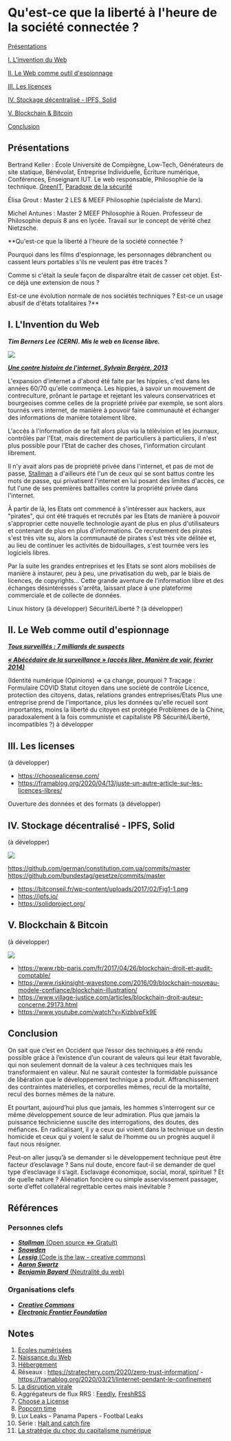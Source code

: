 # Qu'est-ce que la liberté à l'heure de la société connectée ? 

[Présentations](#Pr%C3%A9sentations)

[I. L'invention du Web](#I-L%E2%80%99Invention-du-Web)

[II. Le Web comme outil d'espionnage](#II-Le-Web-comme-outil-d%E2%80%99espionnage)

[III. Les licences](#III-Les-licenses)

[IV. Stockage décentralisé - IPFS, Solid](#IV-Stockage-d%C3%A9centralis%C3%A9---IPFS-Solid)

[V. Blockchain & Bitcoin](#V-Blockchain-amp-Bitcoin)

[Conclusion](#Conclusion)

## Présentations

Bertrand Keller
: École Université de Compiègne, Low-Tech, Générateurs de site statique, Bénévolat, Entreprise Individuelle, Écriture numérique, Conférences, Enseignant IUT. Le web responsable, Philosophie de la technique. [GreenIT](https://www.greenit.fr/etude-empreinte-environnementale-du-numerique-mondial/), [Paradoxe de la sécurité](https://via.hypothes.is/https://bertrandkeller.info/2020/04/21/paradoxe-de-la-sécurité/)

Élisa Grout
: Master 2 LES & MEEF Philosophie (spécialiste de Marx). 

Michel Antunes
: Master 2 MEEF Philosophie à Rouen. Professeur de Philosophie depuis 8 ans en lycée. Travail sur le concept de vérité chez Nietzsche.

**Qu'est-ce que la liberté à l'heure de la société connectée ? 

Pourquoi dans les films d'espionnage, les personnages débranchent ou cassent leurs portables s'ils ne veulent pas être tracés ?

Comme si c'était la seule façon de disparaître était de casser cet objet. Est-ce déjà une extension de nous ?

Est-ce une évolution normale de nos sociétés techniques ? Est-ce un usage abusif de d'états totalitaires ?**

## I. L'Invention du Web

***Tim Berners Lee (CERN). Mis le web en license libre.***

[![](https://i.imgur.com/e2tUW1O.jpg)](https://home.cern/fr/science/computing/birth-web)

***[Une contre histoire de l'internet, Sylvain Bergère, 2013](https://www.youtube.com/watch?v=MUTABXD8f24)***

L'expansion d'internet a d'abord été faite par les hippies, c'est dans les années 60/70 qu'elle commença. Les hippies, à savoir un mouvement de contreculture, prônant le partage et rejetant les valeurs conservatrices et bourgeoises comme celles de la propriété privée par exemple, se sont alors tournés vers internet, de manière à pouvoir faire communauté et échanger des informations de manière totalement libre. 

L'accès à l'information de se fait alors plus via la télévision et les journaux, contrôlés par l'Etat, mais directement de particuliers à particuliers, il n'est plus possible pour l'Etat de cacher des choses, l'information circulant librement. 

Il n'y avait alors pas de propriété privée dans l'internet, et pas de mot de passe, [Stallman](https://fr.wikipedia.org/wiki/Richard_Stallman#Philosophie_et_promotion_du_logiciel_libre) a d'ailleurs été l'un de ceux qui se sont battus contre les mots de passe, qui privatisent l'internet en lui posant des limites d'accès, ce fut l'une de ses premières battailles contre la propriété privée dans l'internet. 

À partir de là, les Etats ont commencé à s'intéresser aux hackers, aux "pirates", qui ont été  traqués et recrutés par les Etats de manière à pouvoir s'approprier cette nouvelle technologie ayant de plus en plus d'utilisateurs et contenant de plus en plus d'informations. Ce recrutement des pirates s'est très vite su, alors la communauté de pirates s'est très vite délitée et, au lieu de continuer les activités de bidouillages, s'est tournée vers les logiciels libres.

Par la suite les grandes entreprises et les Etats se sont alors mobilisés de manière à instaurer, peu à peu, une privatisation du web, par le biais de licences, de copyrights... Cette grande aventure de l'information libre et des échanges désintéréssés s'arrêta, laissant place à une plateforme commerciale et de collecte de données.

Linux history (à développer)
Sécurité/Liberté ? (à développer)

## II. Le Web comme outil d'espionnage

***[Tous surveillés : 7 milliards de suspects](https://www.telerama.fr/television/regardez-en-avant-premiere-le-documentaire-tous-surveilles-7-milliards-de-suspects,n6625785.php)*** 

***[« Abécédaire de la surveillance » (accès libre, Manière de voir, février 2014)](https://www.monde-diplomatique.fr/mav/133/A/50063)***

(Identité numérique (Opinions) => ça change, pourquoi ? 
Traçage : Formulaire COVID 
Statut citoyen dans une société de contrôle 
Licence, protection des citoyens, datas, relations grandes entreprises/Etats 
Plus une entreprise prend de l'importance, plus les données qu'elle recueil sont importantes, moins la liberté du citoyen est protégée 
Problèmes de la Chine, paradoxalement à la fois communiste et capitaliste
PB Sécurité/Liberté, incompatibles ?) à développer

## III. Les licenses

(à développer)

 - https://choosealicense.com/
 - https://framablog.org/2020/04/13/juste-un-autre-article-sur-les-licences-libres/
 
 Ouverture des données et des formats (à développer)
 
## IV. Stockage décentralisé - IPFS, Solid

(à développer)

![](https://i.imgur.com/IfDdCc8.jpg)


https://github.com/german/constitution.com.ua/commits/master
https://github.com/bundestag/gesetze/commits/master

 - https://bitconseil.fr/wp-content/uploads/2017/02/Fig1-1.png 
 - https://ipfs.io/
 - https://solidproject.org/


## V. Blockchain & Bitcoin

(à développer)

![](https://i.imgur.com/OHWQkxp.jpg)


 - https://www.rbb-paris.com/fr/2017/04/26/blockchain-droit-et-audit-comptable/
 - https://www.riskinsight-wavestone.com/2016/09/blockchain-nouveau-modele-confiance/blockchain-illustration/
 - https://www.village-justice.com/articles/blockchain-droit-auteur-concerne,29173.html
 - https://www.youtube.com/watch?v=KizblvpFk9E

## Conclusion
On sait que c’est en Occident que l’essor des techniques a été rendu possible grâce à l’existence d’un courant de valeurs qui leur était favorable, qui non seulement donnait de la valeur à ces techniques mais les transformaient en valeur. 
Nul ne saurait contester la formidable puissance de libération que le développement technique a produit. Affranchissement des contraintes matérielles, et corporelles mêmes, recul de la mortalité, recul des bornes mêmes de la nature. 

Et pourtant, aujourd’hui plus que jamais, les hommes s’interrogent sur ce même développement source de leur admiration. Plus que jamais la puissance technicienne suscite des interrogations, des doutes, des méfiances. En radicalisant, il y a ceux qui voient dans la technique un destin homicide et ceux qui y voient le salut de l’homme ou un progrès auquel il faut nous résigner. 

Peut-on aller jusqu’à se demander si le développement technique peut être facteur d’esclavage ? Sans nul doute, encore faut-il se demander de quel type d’esclavage il s’agit. Esclavage économique, social, moral, spirituel ? Et de quelle nature ? Aliénation foncière ou simple asservissement passager, sorte d’effet collatéral regrettable certes mais inévitable ? 

## Références

### Personnes clefs

* [***Stallman*** (Open source <=> Gratuit)](https://fr.wikipedia.org/wiki/Richard_Stallman#Philosophie_et_promotion_du_logiciel_libre)
* ***[Snowden](https://fr.wikipedia.org/wiki/Edward_Snowden)***
* [***Lessig*** (Code is the law - creative commons)](https://fr.wikipedia.org/wiki/Lawrence_Lessig)
* ***[Aaron Swartz](https://fr.wikipedia.org/wiki/Aaron_Swartz)***
* [***Benjamin Bayard*** (Neutralité du web)](https://www.youtube.com/watch?v=awjAL7aDX8A)

### Organisations clefs

* ***[Creative Commons](https://creativecommons.fr/)***
* ***[Electronic Frontier Foundation](https://fr.wikipedia.org/wiki/Electronic_Frontier_Foundation)***

## Notes
 1. [Ecoles numérisées](https://www.telerama.fr/enfants/a-la-waldorf-school-ici,-pas-dordinateur-avant-la-quatrieme-ou-la-troisieme,n6408213.php)
 2. [Naissance du Web](https://home.cern/fr/science/computing/birth-web)
 3. [Hébergement](https://solid.inrupt.com/)
 4. Réseaux : https://stratechery.com/2020/zero-trust-information/ - https://framablog.org/2020/03/21/linternet-pendant-le-confinement
 5. [La disruption virale](https://www.affordance.info/mon_weblog/2020/04/choc-stock-disruption-virale.html) 
 6. Aggrégateurs de flux RRS : [Feedly](https://feedly.com/), [FreshRSS](https://freshrss.org/)
 7. [Choose a License](https://choosealicense.com/) 
 8. [Popcorn time](https://popcorntime.app/fr/)
 9. Lux Leaks - Panama Papers - Footbal Leaks
 10. Série : [Halt and catch fire](https://fr.wikipedia.org/wiki/Halt_and_Catch_Fire_(série_télévisée))
 11. [La stratégie du choc du capitalisme numérique](https://www.terrestres.org/2020/05/17/la-strategie-du-choc-du-capitalisme-numerique/)


